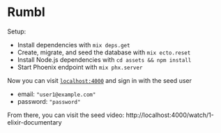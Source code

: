 # Rumbl

Setup:

  * Install dependencies with `mix deps.get`
  * Create, migrate, and seed the database with `mix ecto.reset`
  * Install Node.js dependencies with `cd assets && npm install`
  * Start Phoenix endpoint with `mix phx.server`

Now you can visit [`localhost:4000`](http://localhost:4000/sessions/new) and sign in with the seed user

  * email: `"user1@example.com"`
  * password: `"password"`

From there, you can visit the seed video:
http://localhost:4000/watch/1-elixir-documentary

